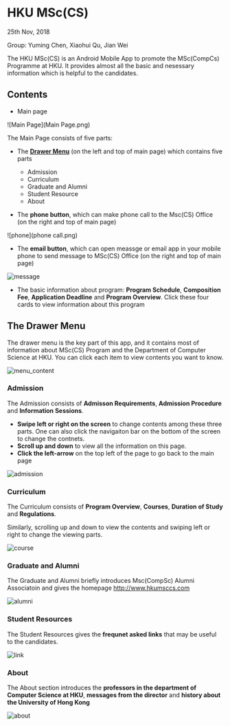 # HKU MSc(CS)

25th Nov, 2018

Group: Yuming Chen, Xiaohui Qu, Jian Wei

The HKU MSc(CS) is an Android Mobile App to promote the
MSc(CompCs) Programme at HKU. It provides almost all the basic and nesessary information which is helpful to the candidates.

## Contents

* Main page


![Main Page](Main Page.png)

The Main Page consists of five parts:

- The [**Drawer Menu**](#drawer-menu) (on the left and top of main page) which contains five parts

	* Admission
	* Curriculum
	* Graduate and Alumni
	* Student Resource
	* About
- The **phone button**, which can make phone call to the Msc(CS) Office (on the right and top of main page) 

![phone](phone call.png)

- The **email button**, which can open meassge or email app in your mobile phone to send message to MSc(CS) Office (on the right and top of main page)

![message](message.png)

- The basic information about program: **Program Schedule**, **Composition Fee**, **Application Deadline** and **Program Overview**. Click these four cards to view information about this program


## <a name = "drawer-menu"></a> The Drawer Menu

The drawer menu is the key part of this app, and it contains most of information about MSc(CS) Program and the Department of Computer Science at HKU. You can click each item to view contents you want to know. 

![menu_content](menu_content.png)

### Admission
The Admission consists of **Admisson Requirements**, **Admission Procedure** and **Information Sessions**.

* **Swipe left or right on the screen** to change contents among these three parts. One can also click the navigaiton bar on the bottom of the screen to change the contnets.
*  **Scroll up and down** to view all the information on this page.
* **Click the left-arrow** on the top left of the page to go back to the main page

![admission](admission.png)

### Curriculum
The Curriculum consists of **Program Overview**, **Courses**, **Duration of Study** and **Regulations**.

Similarly, scrolling up and down to view the contents and swiping left or right to change the viewing parts.

![course](curriculum.png)

### Graduate and Alumni
The Graduate and Alumni briefly introduces Msc(CompSc) Alumni Associatoin and gives the homepage <http://www.hkumsccs.com>

![alumni](alumni.png)

### Student Resources

The Student Resources gives the **frequnet asked links** that may be useful to the candidates.

![link](links.png)

### About 

The About section introduces the **professors in the department of Computer Science at HKU**, **messages from the director**  and **history about the University of Hong Kong**

![about](about.png)